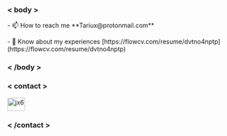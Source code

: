 <h3 align="left"><  body  ></h3>
<p>- 📫 How to reach me **Tariux@protonmail.com**</p>  
<span>- 📄 Know about my experiences [https://flowcv.com/resume/dvtno4nptp](https://flowcv.com/resume/dvtno4nptp)</span>
<h3 align="left"><  /body  ></h3>

<h3 align="left"><  contact  ></h3>
<p align="left">
<a href="https://linkedin.com/in/jx6" target="blank"><img align="center" src="https://raw.githubusercontent.com/rahuldkjain/github-profile-readme-generator/master/src/images/icons/Social/linked-in-alt.svg" alt="jx6" height="30" width="40" /></a>
</p>
<h3 align="left"><  /contact  ></h3>


